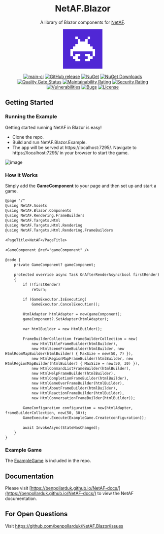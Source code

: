 <div align="center">

# NetAF.Blazor

A library of Blazor components for [NetAF](http://www.github.com/benpollarduk/netaf).

![icon](.nuget/Icon.bmp)

[![main-ci](https://github.com/benpollarduk/NetAF.Blazor/actions/workflows/main-ci.yml/badge.svg)](https://github.com/benpollarduk/NetAF.Blazor/actions/workflows/main-ci.yml)
[![GitHub release](https://img.shields.io/github/release/benpollarduk/NetAF.Blazor.svg)](https://github.com/benpollarduk/NetAF.Blazor/releases)
[![NuGet](https://img.shields.io/nuget/v/netaf.blazor.svg)](https://www.nuget.org/packages/netaf.blazor/)
[![NuGet Downloads](https://img.shields.io/nuget/dt/netaf.blazor)](https://www.nuget.org/packages/netaf.blazor/)
[![Quality Gate Status](https://sonarcloud.io/api/project_badges/measure?project=benpollarduk_NetAF.Blazor&metric=alert_status)](https://sonarcloud.io/summary/new_code?id=benpollarduk_NetAF.Blazor)
[![Maintainability Rating](https://sonarcloud.io/api/project_badges/measure?project=benpollarduk_NetAF.Blazor&metric=sqale_rating)](https://sonarcloud.io/summary/new_code?id=benpollarduk_NetAF.Blazor)
[![Security Rating](https://sonarcloud.io/api/project_badges/measure?project=benpollarduk_NetAF.Blazor&metric=security_rating)](https://sonarcloud.io/summary/new_code?id=benpollarduk_NetAF.Blazor)
[![Vulnerabilities](https://sonarcloud.io/api/project_badges/measure?project=benpollarduk_NetAF.Blazor&metric=vulnerabilities)](https://sonarcloud.io/summary/new_code?id=benpollarduk_NetAF.Blazor)
[![Bugs](https://sonarcloud.io/api/project_badges/measure?project=benpollarduk_NetAF.Blazor&metric=bugs)](https://sonarcloud.io/summary/new_code?id=benpollarduk_NetAF.Blazor)
[![License](https://img.shields.io/github/license/benpollarduk/NetAF.Blazor.svg)](https://opensource.org/licenses/MIT)

</div>

## Getting Started

### Running the Example
Getting started running NetAF in Blazor is easy!

* Clone the repo.
* Build and run NetAF.Blazor.Example.
* The app will be served at https://localhost:7295/. Navigate to https://localhost:7295/ in your browser to start the game.

![image](https://github.com/user-attachments/assets/c2d482f4-6137-4f7f-80be-a6ef839fd973)

### How it Works
Simply add the **GameComponent** to your page and then set up and start a game.

```
@page "/"
@using NetAF.Assets
@using NetAF.Blazor.Components
@using NetAF.Rendering.FrameBuilders
@using NetAF.Targets.Html
@using NetAF.Targets.Html.Rendering
@using NetAF.Targets.Html.Rendering.FrameBuilders

<PageTitle>NetAF</PageTitle>

<GameComponent @ref="gameComponent" />

@code {
    private GameComponent? gameComponent;

    protected override async Task OnAfterRenderAsync(bool firstRender)
    {
        if (!firstRender)
            return;

        if (GameExecutor.IsExecuting)
            GameExecutor.CancelExecution();

        HtmlAdapter htmlAdapter = new(gameComponent);
        gameComponent?.SetAdapter(htmlAdapter);

        var htmlBuilder = new HtmlBuilder();

        FrameBuilderCollection frameBuilderCollection = new(
            new HtmlTitleFrameBuilder(htmlBuilder),
            new HtmlSceneFrameBuilder(htmlBuilder, new HtmlRoomMapBuilder(htmlBuilder) { MaxSize = new(50, 7) }),
            new HtmlRegionMapFrameBuilder(htmlBuilder, new HtmlRegionMapBuilder(htmlBuilder) { MaxSize = new(50, 30) }),
            new HtmlCommandListFrameBuilder(htmlBuilder),
            new HtmlHelpFrameBuilder(htmlBuilder),
            new HtmlCompletionFrameBuilder(htmlBuilder),
            new HtmlGameOverFrameBuilder(htmlBuilder),
            new HtmlAboutFrameBuilder(htmlBuilder),
            new HtmlReactionFrameBuilder(htmlBuilder),
            new HtmlConversationFrameBuilder(htmlBuilder));

        GameConfiguration configuration = new(htmlAdapter, frameBuilderCollection, new(50, 30));
        GameExecutor.Execute(ExampleGame.Create(configuration));

        await InvokeAsync(StateHasChanged);
    }
}
```
### Example Game
The [ExampleGame](NetAF.Blazor.Example/ExampleGame.cs) is included in the repo.

## Documentation
Please visit [https://benpollarduk.github.io/NetAF-docs/](https://benpollarduk.github.io/NetAF-docs/) to view the NetAF documentation.

## For Open Questions
Visit https://github.com/benpollarduk/NetAF.Blazor/issues
